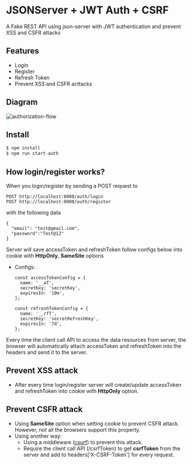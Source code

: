 # JSONServer + JWT Auth + CSRF

A Fake REST API using json-server with JWT authentication and prevent XSS and CSFR attacks 

## Features
- Login
- Register
- Refresh Token
- Prevent XSS and CSFR acttacks

## Diagram
![authorization-flow](https://user-images.githubusercontent.com/43690592/164885707-b4a75469-3f56-4abd-84c4-d85f8e0759b0.jpg)

## Install

```bash
$ npm install
$ npm run start-auth
```

## How login/register works?

When you login/register by sending a POST request to

```
POST http://localhost:8000/auth/login
POST http://localhost:8000/auth/register
```
with the following data 

```
{
  "email": "test@gmail.com",
  "password":"Test@12"
}
```

Server will save accessToken and refreshToken follow configs below into cookie with **HttpOnly**, **SameSite** options
- Configs:
  ```
  const accessTokenConfig = {
    name: '__aT',
    secretKey: 'secretKey',
    expiresIn: '10m',
  };

  const refreshTokenConfig = {
    name: '__rfT',
    secretKey: 'secretRefreshKey',
    expiresIn: '7d',
  };
  ```
Every time the client call API to access the data resources from server, the browser will automatically attach accessToken and refreshToken into the headers and send it to the server.

## Prevent XSS attack
- After every time login/register server will create/update accessToken and refreshToken into cookie with **HttpOnly** option.

## Prevent CSFR attack
- Using **SameSite** option when setting cookie to prevent CSFR attack. However, not all the browsers support this property.
- Using another way:
  - Using a middleware ([csurf](https://github.com/expressjs/csurf)) to prevent this attack.
  - Require the client call API (/csrfToken) to get **csrfToken** from the server and add to headers['X-CSRF-Token'] for every request.
